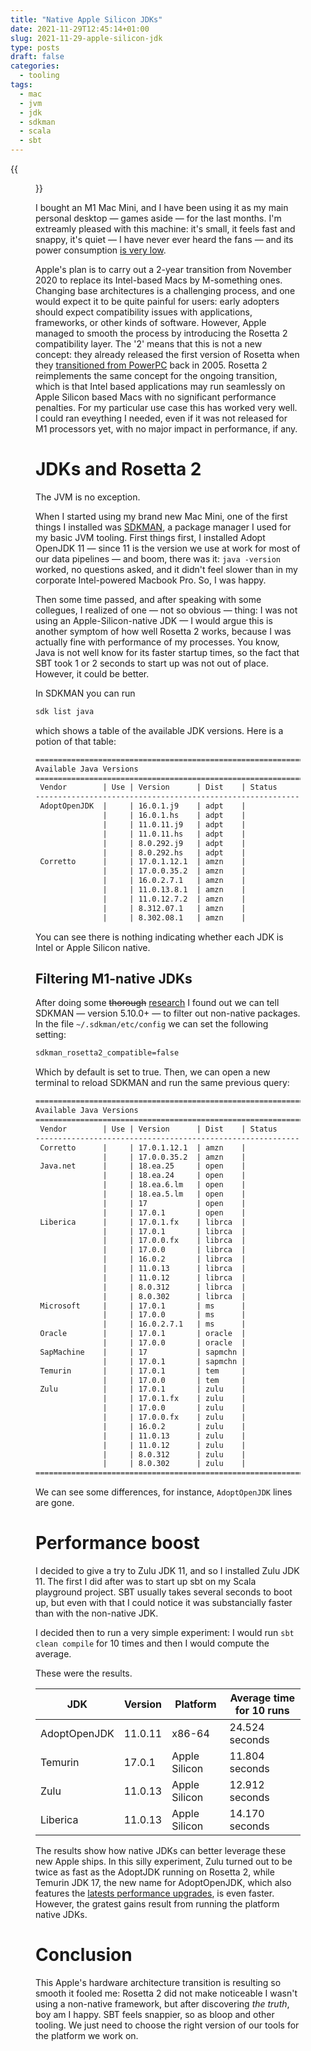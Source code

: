 ```yaml
---
title: "Native Apple Silicon JDKs"
date: 2021-11-29T12:45:14+01:00
slug: 2021-11-29-apple-silicon-jdk
type: posts
draft: false
categories:
  - tooling
tags:
  - mac
  - jvm
  - jdk
  - sdkman
  - scala
  - sbt
---
```


{{<figure src="/img/joey-banks-F0otTOnRYUU-unsplash.jpg" caption="Photo by [Joey Banks](https://unsplash.com/@joeyabanks) in [Unsplash](https://unsplash.com/s/photos/m1-apple)">}}

I bought an M1 Mac Mini, and I have been using it as my main personal desktop — games aside — for the last months. I'm extreamly pleased with this machine: it's small, it feels fast and snappy, it's quiet — I have never ever heard the fans — and its power consumption [is very low](https://support.apple.com/en-us/HT201897).

Apple's plan is to carry out a 2-year transition from November 2020 to replace its Intel-based Macs by M-something ones. Changing base architectures is a challenging process, and one would expect it to be quite painful for users: early adopters should expect compatibility issues with applications, frameworks, or other kinds of software. However, Apple managed to smooth the process by introducing the Rosetta 2 compatibility layer. The '2' means that this is not a new concept: they already released the first version of Rosetta when they [transitioned from PowerPC](https://en.wikipedia.org/wiki/Mac_transition_to_Intel_processors) back in 2005. Rosetta 2 reimplements the same concept for the ongoing transition, which is that Intel based applications may run seamlessly on Apple Silicon based Macs with no significant performance penalties. For my particular use case this has worked very well. I could ran eveything I needed, even if it was not released for M1 processors yet, with no major impact in performance, if any.

# JDKs and Rosetta 2

The JVM is no exception.

When I started using my brand new Mac Mini, one of the first things I installed was [SDKMAN](https://sdkman.io), a package manager I used for my basic JVM tooling. First things first, I installed Adopt OpenJDK 11 — since 11 is the version we use at work for most of our data pipelines — and boom, there was it: `java -version` worked, no questions asked, and it didn't feel slower than in my corporate Intel-powered Macbook Pro. So, I was happy.

Then some time passed, and after speaking with some collegues, I realized of one — not so obvious — thing: I was not using an Apple-Silicon-native JDK — I would argue this is another symptom of how well Rosetta 2 works, because I was actually fine with performance of my processes. You know, Java is not well know for its faster startup times, so the fact that SBT took 1 or 2 seconds to start up was not out of place. However, it could be better.

In SDKMAN you can run

```sh
sdk list java
```

which shows a table of the available JDK versions. Here is a potion of that table:

```txt
================================================================================
Available Java Versions
================================================================================
 Vendor        | Use | Version      | Dist    | Status     | Identifier
--------------------------------------------------------------------------------
 AdoptOpenJDK  |     | 16.0.1.j9    | adpt    |            | 16.0.1.j9-adpt
               |     | 16.0.1.hs    | adpt    |            | 16.0.1.hs-adpt
               |     | 11.0.11.j9   | adpt    |            | 11.0.11.j9-adpt
               |     | 11.0.11.hs   | adpt    |            | 11.0.11.hs-adpt
               |     | 8.0.292.j9   | adpt    |            | 8.0.292.j9-adpt
               |     | 8.0.292.hs   | adpt    |            | 8.0.292.hs-adpt
 Corretto      |     | 17.0.1.12.1  | amzn    |            | 17.0.1.12.1-amzn
               |     | 17.0.0.35.2  | amzn    |            | 17.0.0.35.2-amzn
               |     | 16.0.2.7.1   | amzn    |            | 16.0.2.7.1-amzn
               |     | 11.0.13.8.1  | amzn    |            | 11.0.13.8.1-amzn
               |     | 11.0.12.7.2  | amzn    |            | 11.0.12.7.2-amzn
               |     | 8.312.07.1   | amzn    |            | 8.312.07.1-amzn
               |     | 8.302.08.1   | amzn    |            | 8.302.08.1-amzn
```

You can see there is nothing indicating whether each JDK is Intel or Apple Silicon native.

## Filtering M1-native JDKs

After doing some ~~thorough~~ [research](https://github.com/sdkman/sdkman-cli/issues/830) I found out we can tell SDKMAN — version 5.10.0+ — to filter out non-native packages. In the file `~/.sdkman/etc/config` we can set the following setting:

```txt
sdkman_rosetta2_compatible=false
```

Which by default is set to true. Then, we can open a new terminal to reload SDKMAN and run the same previous query:

```txt
================================================================================
Available Java Versions
================================================================================
 Vendor        | Use | Version      | Dist    | Status     | Identifier
--------------------------------------------------------------------------------
 Corretto      |     | 17.0.1.12.1  | amzn    |            | 17.0.1.12.1-amzn
               |     | 17.0.0.35.2  | amzn    |            | 17.0.0.35.2-amzn
 Java.net      |     | 18.ea.25     | open    |            | 18.ea.25-open
               |     | 18.ea.24     | open    |            | 18.ea.24-open
               |     | 18.ea.6.lm   | open    |            | 18.ea.6.lm-open
               |     | 18.ea.5.lm   | open    |            | 18.ea.5.lm-open
               |     | 17           | open    |            | 17-open
               |     | 17.0.1       | open    |            | 17.0.1-open
 Liberica      |     | 17.0.1.fx    | librca  |            | 17.0.1.fx-librca
               |     | 17.0.1       | librca  |            | 17.0.1-librca
               |     | 17.0.0.fx    | librca  |            | 17.0.0.fx-librca
               |     | 17.0.0       | librca  |            | 17.0.0-librca
               |     | 16.0.2       | librca  |            | 16.0.2-librca
               |     | 11.0.13      | librca  |            | 11.0.13-librca
               |     | 11.0.12      | librca  |            | 11.0.12-librca
               |     | 8.0.312      | librca  |            | 8.0.312-librca
               |     | 8.0.302      | librca  |            | 8.0.302-librca
 Microsoft     |     | 17.0.1       | ms      |            | 17.0.1-ms
               |     | 17.0.0       | ms      |            | 17.0.0-ms
               |     | 16.0.2.7.1   | ms      |            | 16.0.2.7.1-ms
 Oracle        |     | 17.0.1       | oracle  |            | 17.0.1-oracle
               |     | 17.0.0       | oracle  |            | 17.0.0-oracle
 SapMachine    |     | 17           | sapmchn |            | 17-sapmchn
               |     | 17.0.1       | sapmchn |            | 17.0.1-sapmchn
 Temurin       |     | 17.0.1       | tem     |            | 17.0.1-tem
               |     | 17.0.0       | tem     |            | 17.0.0-tem
 Zulu          |     | 17.0.1       | zulu    |            | 17.0.1-zulu
               |     | 17.0.1.fx    | zulu    |            | 17.0.1.fx-zulu
               |     | 17.0.0       | zulu    |            | 17.0.0-zulu
               |     | 17.0.0.fx    | zulu    |            | 17.0.0.fx-zulu
               |     | 16.0.2       | zulu    |            | 16.0.2-zulu
               |     | 11.0.13      | zulu    |            | 11.0.13-zulu
               |     | 11.0.12      | zulu    |            | 11.0.12-zulu
               |     | 8.0.312      | zulu    |            | 8.0.312-zulu
               |     | 8.0.302      | zulu    |            | 8.0.302-zulu
================================================================================
```

We can see some differences, for instance, `AdoptOpenJDK` lines are gone.

# Performance boost

I decided to give a try to Zulu JDK 11, and so I installed Zulu JDK 11. The first I did after was to start up sbt on my Scala playground project. SBT usually takes several seconds to boot up, but even with that I could notice it was substancially faster than with the non-native JDK.

I decided then to run a very simple experiment: I would run `sbt clean compile` for 10 times and then I would compute the average.

These were the results.

| JDK          | Version | Platform      | Average time for 10 runs |
| ------------ | ------- | ------------- | ------------------------ |
| AdoptOpenJDK | 11.0.11 | x86-64        | 24.524 seconds           |
| Temurin      | 17.0.1  | Apple Silicon | 11.804 seconds           | 
| Zulu         | 11.0.13 | Apple Silicon | 12.912 seconds           |
| Liberica     | 11.0.13 | Apple Silicon | 14.170 seconds           |

The results show how native JDKs can better leverage these new Apple ships. In this silly experiment, Zulu turned out to be twice as fast as the AdoptJDK running on Rosetta 2, while Temurin JDK 17, the new name for AdoptOpenJDK, which also features the [latests performance upgrades](https://www.optaplanner.org/blog/2021/09/15/HowMuchFasterIsJava17.html), is even faster. However, the gratest gains result from running the platform native JDKs.

# Conclusion

This Apple's hardware architecture transition is resulting so smooth it fooled me: Rosetta 2 did not make noticeable I wasn't using a non-native framework, but after discovering *the truth*, boy am I happy. SBT feels snappier, so as bloop and other tooling. We just need to choose the right version of our tools for the platform we work on.
